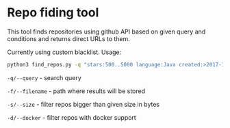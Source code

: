 # Repo fiding tool
This tool finds repositories using github API based on given query and conditions and returns direct URLs to them. 

Currently using custom blacklist.
Usage:
```bash
python3 find_repos.py -q "stars:500..5000 language:Java created:>2017-10-11 sort:updated" -f /tmp/results.txt -s 10000
```

`-q/--query` - search query

`-f/--filename` - path where results will be stored

`-s/--size` - filter repos bigger than given size in bytes

`-d/--docker` - filter repos with docker support